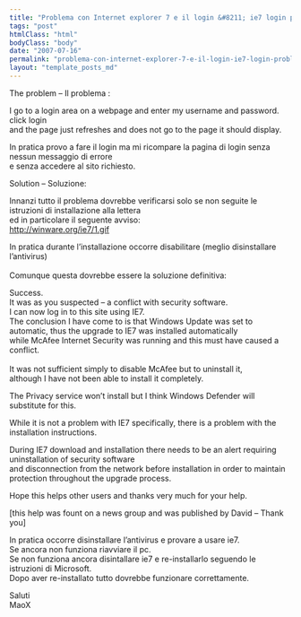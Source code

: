 ```yaml
---
title: "Problema con Internet explorer 7 e il login &#8211; ie7 login problem"
tags: "post"
htmlClass: "html"
bodyClass: "body"
date: "2007-07-16"
permalink: "problema-con-internet-explorer-7-e-il-login-ie7-login-problem/"
layout: "template_posts_md"
---
```

<p>The problem &#8211; Il problema :</p>
<p> I go to a login area on a webpage and enter my username and password. <br /> click login<br /> and the page just refreshes and does not go to the page it should display.</p>
<p> In pratica provo a fare il login ma mi ricompare la pagina di login senza nessun messaggio di errore<br /> e senza accedere al sito richiesto.</p>
<p> Solution &#8211; Soluzione:</p>
<p> Innanzi tutto il problema dovrebbe verificarsi solo se non seguite le istruzioni di installazione alla lettera<br /> ed in particolare il seguente avviso:<br /> <a href="http://winware.org/ie7/1.gif">http://winware.org/ie7/1.gif</a></p>
<p> In pratica durante l&#8217;installazione occorre disabilitare (meglio disinstallare l&#8217;antivirus)<br /> <script language="javascript"><!--   document.write('

<style type="text/css">.scripthide { display: none; } .scriptinline { display: inline; } .scriptblock { display: block; }</style>

'); //--></script><noscript></noscript><br /> Comunque questa dovrebbe essere la soluzione definitiva:</p>
<p> Success. <br /> It was as you suspected &#8211; a conflict with security software. <br /> I can now log in to this site using IE7. <br /> The conclusion I have come to is that Windows Update was set to automatic, thus the upgrade to IE7 was installed automatically <br /> while McAfee Internet Security was running and this must have caused a conflict.<br />  <br /> It was not sufficient simply to disable McAfee but to uninstall it, <br /> although I have not been able to install it completely. </p>
<p> The Privacy service won&#8217;t install but I think Windows Defender will substitute for this. </p>
<p> While it is not a problem with IE7 specifically, there is a problem with the installation instructions. </p>
<p> During IE7 download and installation there needs to be an alert requiring uninstallation of security software <br /> and disconnection from the network before installation in order to maintain protection throughout the upgrade process.</p>
<p> Hope this helps other users and thanks very much for your help. </p>
<p> [this help was fount on a news group and was published by David &#8211; Thank you]</p>
<p> In pratica occorre disinstallare l&#8217;antivirus e provare a usare ie7.<br /> Se ancora non funziona riavviare il pc.<br /> Se non funziona ancora disintallare ie7 e re-installarlo seguendo le istruzioni di Microsoft.<br /> Dopo aver re-installato tutto dovrebbe funzionare correttamente.</p>
<p> Saluti <br /> MaoX </p>
<style type="text/css">.scripthide { display: none; } .scriptinline { display: inline; } .scriptblock { display: block; }</style>
<p> <script language="javascript1.2"><!--   if (document.getElementById)     document.write('

<style type="text/css">.script12hide { display: none; } .script12inline { display: inline; } .script12block { display: block; } .lnav { position: absolute; } .lnavch { margin-left:23.0ex;}</style>

'); //--></script> </p>
<style type="text/css">.script12hide { display: none; } .script12inline { display: inline; } .script12block { display: block; } .lnav { position: absolute; } .lnavch { margin-left:23.0ex;}</style>
<p> <script language="javascript1.3"><!--   if (document.getElementById)     document.write('

<style type="text/css">.script13hide { display: none; } .script13inline { display: inline; } .script13block { display: block; }</style>

'); //--></script> </p>
<style type="text/css">.script13hide { display: none; } .script13inline { display: inline; } .script13block { display: block; }</style>
<style type="text/css"><!--        @import "/groups/style.css?ig=1&av=&hl=it&v=338";       --></style>
<p> <script language="javascript1.3"  src="/groups/static/release/g2_common-399710a49506b3868da27136464c6bd2.js"></script> <script language="javascript"><!--  // ---------------------------------- // used for dynamic function generation on event handlers  var loaddef = ""; var resizedef = "";  //----------------------------------- // Browser detection and support  var agt = navigator.userAgent.toLowerCase(); var is_opera = (agt.indexOf("opera") != -1); var is_ie = (agt.indexOf("msie") != -1) && document.all && !is_opera; var is_ie5 = (agt.indexOf("msie 5") != -1) && document.all; window.agt = agt; window.is_opera = is_opera; window.is_ie = is_ie; window.is_ie5 = is_ie5;  // ---------------------------------- // cross-browser functions  var IE_all_cache = new Object(); function IE_getElementById(id) {   if (IE_all_cache[id] == null) {     IE_all_cache[id] = document.all[id];   }   return IE_all_cache[id]; }  if (document.all) {   if (!document.getElementById) {     document.getElementById = IE_getElementById;   } }  //---------------------------------- // Timezone detection (sets cookie)  try {   var tz_offset = (new Date()).getTimezoneOffset();   document.cookie = 'GTZ=' + tz_offset + ';path=/;expires=Mon, 01-Jan-2024 00:00:01 GMT'; } catch(e) {}  // might not be able to set cookies through js  // --------------------------------- // shelled functions for old javascript function tog() {}  //--></script> <script language="javascript1.3"><!--  // ---------------------------------- // visibility functions  function tog() {   // tog: toggle the visibility of html elements (arguments[1..]) from none to   // arguments[0].  Return what should be returned in a javascript onevent().   display = arguments[0];   for( var i=1; i<arguments.length; i++ ) {         var x = document.getElementById(arguments[i]);     if (!x) continue;     if (x.style.display == "none" || x.style.display == "") {       x.style.display = display;     } else {       x.style.display = "none";     }   }    var e = is_ie ? window.event : this;   if (e) {     if (is_ie) {       e.cancelBubble = true;       e.returnValue = false;       return false;     } else {       return false;     }   } }    //--></script> <script language="javascript"><!-- function ad_resize() {} function if_resize() {} function fin_resize() {} function qs() {} //--></script> <script language="javascript1.2"><!-- function if_resize(name, w, h) {   if (document.getElementById && document.getElementById(name)){     document.getElementById(name).style.height = h + "px";     document.getElementById(name).style.width = w + "px";   } } function ad_resize(w, h) {   if_resize("google_ads_frame",w,h); } function fin_resize(w, h) {   if_resize("google_finance_frame",w,h); }  //--></script> <script id="skype_tb_script" defer="defer" type="text/javascript">var tool=null, skype_curid=0, skype_menu=null, skype_frame=null, skype_hintActive=false, skype_actObj=null, skype_overflag=false; function skype_checkStyle() {   var o = document.getElementById('skype_tb_style');   if(o == null) 	alert('DEBUG: we are not here!');   else 	alert('DEBUG: we are here! <a class="moz-txt-link-freetext" href="Path:\n">Path:\n</a>' + o.href); } function skype_tb_init(t) {   tool=t; } //-- work with dropdown function skype_tb_makeDropDown(params) { 	var mobile = (params.indexOf('sms=1') &gt;= 0); 	var s =  		"	</p>
<table class='skype_tb_table' cellpadding=0 cellspacing=0 onmouseover='javascript:skype_tb_onDropOver(null);' onmouseout='javascript:skype_tb_onDropOut(null);'>"+ 		"		</p>
<tr class='skype_tb_tr' onclick='javascript:runCMD(\"call\");' onmouseover='javascript:skype_tb_onDropOver(this);' onmouseout='javascript:skype_tb_onDropOut(this);'>"+ 		"			</p>
<td class='skype_tb_td' nowrap onmouseover='javascript:skype_tb_onDropOver(this.parentElement);' onmouseout='javascript:skype_tb_onDropOut(this.parentElement);'>"+ 		"				<skype:SPAN class='skype_tb_imgDcall'>&amp;nbsp;&amp;nbsp;&amp;nbsp;&amp;nbsp;</skype:SPAN>&amp;nbsp;"+ 		"			</td>
<p>"+ 		"			</p>
<td class='skype_tb_td' nowrap id='name_text' onmouseover='javascript:skype_tb_onDropOver(this.parentElement);' onmouseout='javascript:skype_tb_onDropOut(this.parentElement);'>"+ 		"				\u0043\u0068\u0069\u0061\u006d\u0061\u0020\u0071\u0075\u0065\u0073\u0074\u006f\u0020\u0063\u006f\u006e\u0074\u0061\u0074\u0074\u006f&amp;nbsp;"+ 		"			</td>
<p>"+ 		"		</tr>
<p>"; 	if(mobile) { 	  s += 		"		</p>
<tr class='skype_tb_tr' onclick='javascript:runCMD(\"sms\");' onmouseover='javascript:skype_tb_onDropOver(this);' onmouseout='javascript:skype_tb_onDropOut(this);'>"+ 		"			</p>
<td class='skype_tb_td' nowrap onmouseover='javascript:skype_tb_onDropOver(this.parentElement);' onmouseout='javascript:skype_tb_onDropOut(this.parentElement);'>"+ 		"				<skype:SPAN class='skype_tb_imgDsms'>&amp;nbsp;&amp;nbsp;&amp;nbsp;&amp;nbsp;</skype:SPAN>&amp;nbsp;"+ 		"			</td>
<p>"+ 		"			</p>
<td class='skype_tb_td' nowrap id='sms_text' onmouseover='javascript:skype_tb_onDropOver(this.parentElement);' onmouseout='javascript:skype_tb_onDropOut(this.parentElement);'>"+ 		"				\u0049\u006e\u0076\u0069\u0061\u0020\u0053\u004d\u0053&amp;nbsp;"+ 		"			</td>
<p>"+ 		"		</tr>
<p>"; 	} 	s += 		"		</p>
<tr class='skype_tb_tr' onclick='javascript:runCMD(\"add\");' onmouseover='javascript:skype_tb_onDropOver(this);' onmouseout='javascript:skype_tb_onDropOut(this);'>"+ 		"			</p>
<td class='skype_tb_td' nowrap onmouseover='javascript:skype_tb_onDropOver(this.parentElement);' onmouseout='javascript:skype_tb_onDropOut(this.parentElement);'>"+ 		"				<skype:SPAN class='skype_tb_imgDadd'>&amp;nbsp;&amp;nbsp;&amp;nbsp;&amp;nbsp;</skype:SPAN>&amp;nbsp;"+ 		"			</td>
<p>"+ 		"			</p>
<td class='skype_tb_td' nowrap id='add_text' onmouseover='javascript:skype_tb_onDropOver(this.parentElement);' onmouseout='javascript:skype_tb_onDropOut(this.parentElement);'>"+ 		"				\u0041\u0067\u0067\u0069\u0075\u006e\u0067\u0069\u0020\u0061\u0069\u0020\u0063\u006f\u006e\u0074\u0061\u0074\u0074\u0069\u0020\u0053\u006b\u0079\u0070\u0065\u004f\u0075\u0074&amp;nbsp;"+ 		"			</td>
<p>"+ 		"		</tr>
<p>"+ 		"		</p>
<tr class='skype_tb_tr' onclick='javascript:runCMD(\"copy\");' onmouseover='javascript:skype_tb_onDropOver(this);' onmouseout='javascript:skype_tb_onDropOut(this);'>"+ 		"			</p>
<td class='skype_tb_td' nowrap onmouseover='javascript:skype_tb_onDropOver(this.parentElement);' onmouseout='javascript:skype_tb_onDropOut(this.parentElement);'>"+ 		"				<skype:SPAN class='skype_tb_imgDcopy'>&amp;nbsp;&amp;nbsp;&amp;nbsp;&amp;nbsp;</skype:SPAN>&amp;nbsp;"+ 		"			</td>
<p>"+ 		"			</p>
<td class='skype_tb_td' nowrap id='copy_text' onmouseover='javascript:skype_tb_onDropOver(this.parentElement);' onmouseout='javascript:skype_tb_onDropOut(this.parentElement);'>"+ 		"				\u0043\u006f\u0070\u0069\u0061\u0020\u006e\u0075\u006d\u0065\u0072\u006f&amp;nbsp;"+ 		"			</td>
<p>"+ 		"		</tr>
<p>"+ 		"	</table>
<p>"; 	return s; } function skype_tb_createFlag(params) {   var o = document.createElement('DIV');   o.setAttribute("id","skype_menu");   o.innerHTML="\u0049\u006d\u0070\u006f\u0073\u0073\u0069\u0062\u0069\u006c\u0065\u0020\u0063\u0061\u006d\u0062\u0069\u0061\u0072\u0065\u0020\u0069\u006c\u0020\u0070\u0072\u0065\u0066\u0069\u0073\u0073\u006f\u0020\u0064\u0069\u0020\u0063\u006f\u006d\u0070\u006f\u0073\u0069\u007a\u0069\u006f\u006e\u0065\u0020\u0064\u0069\u0020\u0071\u0075\u0065\u0073\u0074\u006f\u0020\u006e\u0075\u006d\u0065\u0072\u006f";   return o; } function skype_tb_createDrop(params) {   var o = document.createElement('DIV');   o.setAttribute("id","skype_dropdown");   o.innerHTML=skype_tb_makeDropDown(params);   o.attachEvent('onmouseover',skype_tb_onDropOver);   o.attachEvent('onmouseout',skype_tb_onDropOut);   return o; } function skype_tb_showFlagHint(obj,id) {   skype_tb_showHint(obj,id,'',skype_tb_createFlag,true); } function skype_tb_Drop(obj,id,params,bflex) {   //skype_tb_showHint(obj,id,params,skype_tb_createDrop,false);   if(tool) {     var x=0, y=0, z=0;     if(obj) {       var pos=skype_tb_calcSpanPos(obj,1,bflex); x=pos[0]; y=pos[1], z=pos[2];     }     tool.ShowDropdownMenu(document,id,x,y,z);    } } function skype_tb_SwitchDrop(obj,id,params,bflex) {	//-- show/hide the menu depending on the current visibility state   try {     if(event)       event.cancelBubble=true;     skype_tb_Drop(obj,id,params,bflex);   } catch(e) {     window.status = e;   } } function skype_tb_stopEvents() {   if(event)     event.cancelBubble=true;   return false; } function skype_tb_showHint(obj,id,params,createHintFunc,showAbove) {   if(event)     event.cancelBubble=true;   skype_hintActive=true; //  if(skype_menu &amp;&amp; skype_menu.style.visibility!="hidden" &amp;&amp; skype_curid==id) //    return;   var brd=obj.getBoundingClientRect();   var pcx=brd.left-2, pcy=brd.top;   skype_curid=id; //-- hide any show currently hint   skype_tb_hideHint(true);   skype_hintActive=true;   //-- create tooltip's div   skype_menu = createHintFunc(params);   document.body.appendChild(skype_menu);   skype_menu.style.visibility="visible";  //-- create underlying frame   skype_frame=document.createElement('IFRAME');   skype_frame.setAttribute("id","skype_frame");   skype_frame.src=<a class="moz-txt-link-rfc2396E" href="about:blank">"about:blank"</a>;   skype_frame.frameBorder=0;   skype_frame.scrolling='no';   document.body.appendChild(skype_frame); //-- check IE version major number   var re = /MSIE (\d+).(\d+)/;   navigator.appVersion.search(re);   var navMajVer = RegExp.$1; //-- calc the position and show it   bNew=(navMajVer&gt;=6 &amp;&amp; document.compatMode!="BackCompat");   var docelem = (bNew) ? document.documentElement : document.body;   scrollY=docelem.scrollTop;   scrollX=docelem.scrollLeft;   var my=pcy+scrollY, mx=pcx+scrollX, mby=docelem.clientHeight+scrollY, mbx=docelem.clientWidth+scrollX;   if(my&gt;mby) my=mby;   if(my<scrollY) my=scrollY;   if(mx>mbx) mx=mbx;   if(mx<scrollX) mx=scrollX;   skype_menu.style.left=mx; //-- show above or under   if(showAbove) {     skype_menu.style.top=my-obj.clientHeight-4;     var mbrd=skype_menu.getBoundingClientRect();     if(mbrd.bottom>pcy)       skype_menu.style.top=(my-obj.clientHeight-6)-(mbrd.bottom-pcy);   } else {     skype_menu.style.top=my-2+13; //+obj.clientHeight   } //-- pose the frame right under the tooltip   skype_frame.style.left=skype_menu.style.left;   skype_frame.style.top=skype_menu.style.top;   skype_frame.style.height=skype_menu.clientHeight+2;   skype_frame.style.width=skype_menu.clientWidth+2;   skype_frame.style.display="block"; } function skype_tb_hideHintWait() {   if(!skype_menu)     return;   skype_hintActive=false;   setTimeout('skype_tb_hideHint(false);',1000); } function skype_tb_hideHint(force) {   if(!force &amp;&amp; skype_hintActive)     return;   skype_hintActive=false;   if(skype_menu) {     document.body.removeChild(skype_menu);     skype_menu=null;   }   if(skype_frame) {     document.body.removeChild(skype_frame);     skype_frame=null;   }   tool.HideDropdownMenu(); } function skype_tb_setBack(obj,color) {   if(obj &amp;&amp; obj.tagName=='TR') 	obj.lastChild.style.backgroundColor = color; } function skype_tb_onDropOver(obj) {   skype_hintActive=true;    skype_tb_setBack(obj,"#DFDFDF"); } function skype_tb_onDropOut(obj) {   skype_tb_hideHintWait();   skype_tb_setBack(obj,""); } function doRunCMD(link,id,obj,lvl) {   var x=0, y=0, z=0;   if(obj) {     var pos=skype_tb_calcDropPos(obj,lvl); x=pos[0]; y=pos[1], z=pos[2];   }   window.location.href="/skype_tb/"+link+"/"+id+"/"+x+"/"+y+"/"+z; } function runCMD(link) {   skype_tb_hideHint(true);   doRunCMD(link,skype_curid,null); } function doHandleChdial(obj,edyn,id,lvl) {   if(event)     event.cancelBubble = true; //  if(edyn) 	doRunCMD('chdial',id,obj,lvl); //  else //	skype_tb_showFlagHint(obj,id); } function skype_tb_calcDropPos(obj,lvl) {   return skype_tb_calcObjPos(obj,lvl,'skype_tb_droppart',-1); } function skype_tb_calcSpanPos(obj,lvl,bflex) {   var backidx = (bflex) ? 1 : 0;   return skype_tb_calcObjPos(obj,lvl,'softomate_highlig',backidx); //-- depends on injection! } function skype_tb_calcObjPos(obj,lvl,prefix,idxback) {   if(!event)     return Array(0,0,0);   var objPos=event.srcElement;   var brd=objPos.getBoundingClientRect();   var cx=event.clientX-brd.left, cy=event.clientY-brd.top;   var sx=event.screenX-cx, sy=event.screenY-cy;   while(objPos.id.substr(0,17) != prefix) {     var brd1=objPos.getBoundingClientRect();     objPos=objPos.parentElement;     var brd2=objPos.getBoundingClientRect();     sx+=brd2.left-brd1.left;     sy+=brd2.top-brd1.top;   }   if(idxback &gt;= 0) {     objPos=objPos.children[idxback];     var brd1=objPos.getBoundingClientRect();     objPos=objPos.parentElement;     var brd2=objPos.getBoundingClientRect();     sx-=brd2.left-brd1.left;   }   sy+=13; //-- in pixels, for modern only!   return Array(sx,sy,1); } function doSkypeFlag(obj,id,state,edyn) {   var fobj=obj.all['skype_tb_img_f'+id];   if(!fobj)     return;   switch(state) {     case 0: //-- inactive       fobj.className='skype_tb_imgFlag';	       obj.parentElement.all['skype_tb_img_r'+id].style.backgroundImage='url(C:\\DOCUME~1\\ADMINI~1\\IMPOST~1\\Temp\\__SkypeIEToolbar_Cache\\d632e8e4efb12ac2f8b4c147250be8b2\\static\\active_r.modern.gif)';       skype_overflag=false;       break;     case 1: //-- active       fobj.className='skype_tb_imgFlagAct';       obj.parentElement.all['skype_tb_img_r'+id].style.backgroundImage='url(C:\\DOCUME~1\\ADMINI~1\\IMPOST~1\\Temp\\__SkypeIEToolbar_Cache\\d632e8e4efb12ac2f8b4c147250be8b2\\static\\active_ra.modern.gif)';       obj.style.backgroundImage='url(C:\\DOCUME~1\\ADMINI~1\\IMPOST~1\\Temp\\__SkypeIEToolbar_Cache\\d632e8e4efb12ac2f8b4c147250be8b2\\static\\active_a.modern.flex.gif)';       skype_overflag=true;       break;     case 2: //-- pushed //      if(edyn) {         obj.style.backgroundImage='url(C:\\DOCUME~1\\ADMINI~1\\IMPOST~1\\Temp\\__SkypeIEToolbar_Cache\\d632e8e4efb12ac2f8b4c147250be8b2\\static\\pushed_a.modern.flex.gif)';         skype_overflag=true; //      }       break;   } } function skype_tb_getAct() {   return skype_actObj; } function skype_tb_imgOnOff(mobj,state,id,bflex,nof) {   skype_actObj = (state!=0) ? mobj : null;   if(mobj) {     var dobj=mobj.all['skype_tb_droppart_'+id]; 	switch(state) {       case 0:	//-- inactive 	    if(dobj)           dobj.style.backgroundImage=(bflex)?'url(C:\\DOCUME~1\\ADMINI~1\\IMPOST~1\\Temp\\__SkypeIEToolbar_Cache\\d632e8e4efb12ac2f8b4c147250be8b2\\static\\inactive_a.modern.flex.gif)':'url(C:\\DOCUME~1\\ADMINI~1\\IMPOST~1\\Temp\\__SkypeIEToolbar_Cache\\d632e8e4efb12ac2f8b4c147250be8b2\\static\\inactive_a.modern.stat.gif)';         mobj.all['skype_tb_img_s'+id].style.backgroundImage=(bflex)?'url(C:\\DOCUME~1\\ADMINI~1\\IMPOST~1\\Temp\\__SkypeIEToolbar_Cache\\d632e8e4efb12ac2f8b4c147250be8b2\\static\\inactive_s'+nof+'.modern.gif)':'url(C:\\DOCUME~1\\ADMINI~1\\IMPOST~1\\Temp\\__SkypeIEToolbar_Cache\\d632e8e4efb12ac2f8b4c147250be8b2\\static\\inactive_s_stat'+nof+'.modern.gif)';         mobj.all['skype_tb_text' +id].style.backgroundImage='url(C:\\DOCUME~1\\ADMINI~1\\IMPOST~1\\Temp\\__SkypeIEToolbar_Cache\\d632e8e4efb12ac2f8b4c147250be8b2\\static\\inactive_m.modern.gif)';         mobj.all['skype_tb_img_r'+id].style.backgroundImage='url(C:\\DOCUME~1\\ADMINI~1\\IMPOST~1\\Temp\\__SkypeIEToolbar_Cache\\d632e8e4efb12ac2f8b4c147250be8b2\\static\\inactive_r.modern.gif)';         skype_overflag=false;         break;       case 1:  //-- active 	    if(dobj &amp;&amp; (!skype_overflag || !bflex))           dobj.style.backgroundImage=(bflex)?'url(C:\\DOCUME~1\\ADMINI~1\\IMPOST~1\\Temp\\__SkypeIEToolbar_Cache\\d632e8e4efb12ac2f8b4c147250be8b2\\static\\active_a.modern.flex.gif)':'url(C:\\DOCUME~1\\ADMINI~1\\IMPOST~1\\Temp\\__SkypeIEToolbar_Cache\\d632e8e4efb12ac2f8b4c147250be8b2\\static\\active_a.modern.stat.gif)'; 	    mobj.all['skype_tb_img_s'+id].style.backgroundImage=(bflex)?'url(C:\\DOCUME~1\\ADMINI~1\\IMPOST~1\\Temp\\__SkypeIEToolbar_Cache\\d632e8e4efb12ac2f8b4c147250be8b2\\static\\active_s'+nof+'.modern.gif)':'url(C:\\DOCUME~1\\ADMINI~1\\IMPOST~1\\Temp\\__SkypeIEToolbar_Cache\\d632e8e4efb12ac2f8b4c147250be8b2\\static\\active_s_stat'+nof+'.modern.gif)';         mobj.all['skype_tb_text' +id].style.backgroundImage='url(C:\\DOCUME~1\\ADMINI~1\\IMPOST~1\\Temp\\__SkypeIEToolbar_Cache\\d632e8e4efb12ac2f8b4c147250be8b2\\static\\active_m.modern.gif)';         if(!skype_overflag)           mobj.all['skype_tb_img_r'+id].style.backgroundImage='url(C:\\DOCUME~1\\ADMINI~1\\IMPOST~1\\Temp\\__SkypeIEToolbar_Cache\\d632e8e4efb12ac2f8b4c147250be8b2\\static\\active_r.modern.gif)';         break;       case 2:  //-- pushed         if(!skype_overflag) { 	      if(dobj)             dobj.style.backgroundImage=(bflex)?'url(C:\\DOCUME~1\\ADMINI~1\\IMPOST~1\\Temp\\__SkypeIEToolbar_Cache\\d632e8e4efb12ac2f8b4c147250be8b2\\static\\pushed_a.modern.flex.gif)':'url(C:\\DOCUME~1\\ADMINI~1\\IMPOST~1\\Temp\\__SkypeIEToolbar_Cache\\d632e8e4efb12ac2f8b4c147250be8b2\\static\\pushed_a.modern.stat.gif)';           mobj.all['skype_tb_img_s'+id].style.backgroundImage=(bflex)?'url(C:\\DOCUME~1\\ADMINI~1\\IMPOST~1\\Temp\\__SkypeIEToolbar_Cache\\d632e8e4efb12ac2f8b4c147250be8b2\\static\\pushed_s'+nof+'.modern.gif)':'url(C:\\DOCUME~1\\ADMINI~1\\IMPOST~1\\Temp\\__SkypeIEToolbar_Cache\\d632e8e4efb12ac2f8b4c147250be8b2\\static\\pushed_s_stat'+nof+'.modern.gif)';           mobj.all['skype_tb_text' +id].style.backgroundImage='url(C:\\DOCUME~1\\ADMINI~1\\IMPOST~1\\Temp\\__SkypeIEToolbar_Cache\\d632e8e4efb12ac2f8b4c147250be8b2\\static\\pushed_m.modern.gif)';           mobj.all['skype_tb_img_r'+id].style.backgroundImage='url(C:\\DOCUME~1\\ADMINI~1\\IMPOST~1\\Temp\\__SkypeIEToolbar_Cache\\d632e8e4efb12ac2f8b4c147250be8b2\\static\\pushed_r.modern.gif)';         }         break;     }   }   if(state != 1)     skype_tb_hideHintWait(); } //-- call buttons manipulations function skype_tb_checkVis(obj) {   if(!obj || obj.parentElement==obj.document.body)     return true;   var brd=obj.getBoundingClientRect();   var brdPar=obj.parentElement.getBoundingClientRect(); //alert('brd.top=' + brd.top + '; brdPar.bottom=' + brdPar.bottom + '; brdPar.right=' + brdPar.right + '; brd.right=' + brd.right);   var vis = (brd.top<brdPar.bottom) &#038;&#038; (brdPar.right-brd.right>=-3);   return vis; } function skype_tb_checkVisFull(obj) {   if(!obj || obj.parentElement==obj.document.body)     return true;   var brd=obj.getBoundingClientRect();   var brdPar=obj.parentElement.getBoundingClientRect();   var vis = (brd.bottom<=brdPar.bottom);   return vis; } function skype_tb_swapSpansIfNeed(obj,cid) {   var tobj=obj.all['skype_tb_text'+cid],       robj=obj.all['skype_tb_img_r'+cid];   var tbrd=tobj.getBoundingClientRect(),       rbrd=robj.getBoundingClientRect();   var cst=obj.currentStyle.direction;   if(cst=="ltr" &#038;&#038; tbrd.left<=rbrd.left)     return; //-- swap internal spans   var cl=obj.childNodes.length;   for(var i=0; i<cl/2; ++i) {     var cobj=obj.childNodes[i];     var swobj=obj.childNodes[cl-1-i];     cobj.swapNode(swobj);   } } function skype_tb_makeVisAll() {   var allspans=document.body.getElementsByTagName("SPAN");   for(var i=0;i<allspans.length;++i) {     var s0='',s1='',ss='';     var curspan=allspans[i];     if(!(curspan.scopeName=="SKYPE" &#038;&#038; curspan.id.substr(0,20)=="softomate_highlight_"))       continue;     var cid=curspan.id.substring(20,curspan.id.length);     skype_tb_swapSpansIfNeed(curspan,cid);     if(skype_tb_checkVis(curspan))       continue;     var txtobj=curspan.all['skype_tb_innerText'+cid]; 	ss=txtobj.innerText;     while(txtobj) {       s0=txtobj.innerText;       s1=s0.substr(0,s0.length/2) + '...';       txtobj.innerText=s1;       if(s0==s1 || skype_tb_checkVis(curspan))         break;     }   //-- return text back if still not visible and text is the shortest 	if(s0==s1 &#038;&#038; !skype_tb_checkVis(curspan))       txtobj.innerText=ss;   //-- remove the injection fully if full visibility has not been reached     if(!skype_tb_checkVisFull(curspan)) {       var txt=curspan.context;       curspan.outerHTML=txt;     }   } }</script></p>
